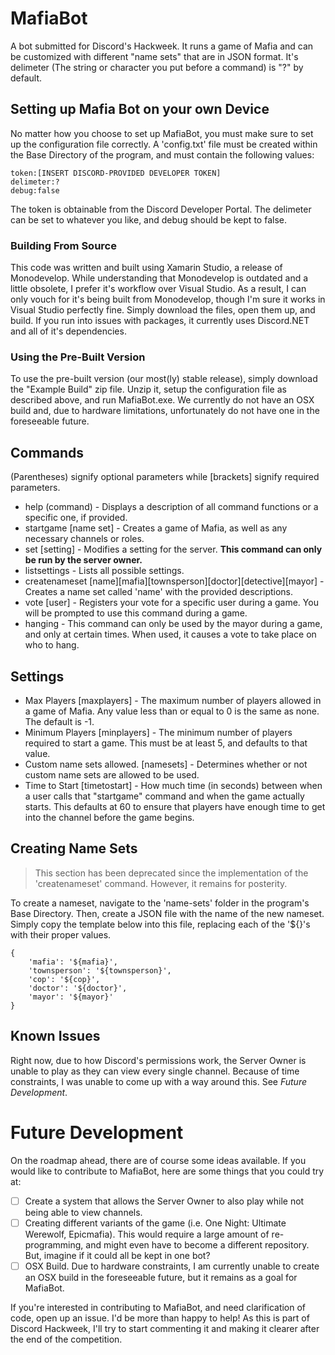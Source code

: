 # MafiaBot
A bot submitted for Discord's Hackweek. It runs a game of Mafia and can be customized with different "name sets" that are in JSON format. It's delimeter (The string or character you put before a command) is "?" by default.

## Setting up Mafia Bot on your own Device
No matter how you choose to set up MafiaBot, you must make sure to set up the configuration file correctly. A 'config.txt' file must be created within the Base Directory of the program, and must contain the following values:

```
token:[INSERT DISCORD-PROVIDED DEVELOPER TOKEN]
delimeter:?
debug:false
```
The token is obtainable from the Discord Developer Portal. The delimeter can be set to whatever you like, and debug should be kept to false.

### Building From Source
This code was written and built using Xamarin Studio, a release of Monodevelop. While understanding that Monodevelop is outdated and a little obsolete, I prefer it's workflow over Visual Studio. As a result, I can only vouch for it's being built from Monodevelop, though I'm sure it works in Visual Studio perfectly fine. Simply download the files, open them up, and build. If you run into issues with packages, it currently uses Discord.NET and all of it's dependencies.

### Using the Pre-Built Version
To use the pre-built version (our most(ly) stable release), simply download the "Example Build" zip file. Unzip it, setup the configuration file as described above, and run MafiaBot.exe. We currently do not have an OSX build and, due to hardware limitations, unfortunately do not have one in the foreseeable future.

## Commands
(Parentheses) signify optional parameters while [brackets] signify required parameters.

* help          (command)  - Displays a description of all command functions or a specific one, if provided.
* startgame     [name set] - Creates a game of Mafia, as well as any necessary channels or roles.
* set           [setting]  - Modifies a setting for the server. **This command can only be run by the server owner.**
* listsettings             - Lists all possible settings.
* createnameset [name][mafia][townsperson][doctor][detective][mayor] - Creates a name set called 'name' with the provided descriptions.
* vote          [user]     - Registers your vote for a specific user during a game. You will be prompted to use this command during a game.
* hanging                  - This command can only be used by the mayor during a game, and only at certain times. When used, it causes a vote to take place on who to hang.

## Settings
* Max Players [maxplayers] - The maximum number of players allowed in a game of Mafia. Any value less than or equal to 0 is the same as none. The default is -1.
* Minimum Players [minplayers] - The minimum number of players required to start a game. This must be at least 5, and defaults to that value.
* Custom name sets allowed. [namesets] - Determines whether or not custom name sets are allowed to be used.
* Time to Start [timetostart] - How much time (in seconds) between when a user calls that "startgame" command and when the game actually starts. This defaults at 60 to ensure that players have enough time to get into the channel before the game begins.

## Creating Name Sets
> This section has been deprecated since the implementation of the 'createnameset' command. However, it remains for posterity.

To create a nameset, navigate to the 'name-sets' folder in the program's Base Directory. Then, create a JSON file with the name of the new nameset. Simply copy the template below into this file, replacing each of the '${}'s with their proper values.

```
{
	'mafia': '${mafia}',
	'townsperson': '${townsperson}',
	'cop': '${cop}',
	'doctor': '${doctor}',
	'mayor': '${mayor}'
}
```
## Known Issues
Right now, due to how Discord's permissions work, the Server Owner is unable to play as they can view every single channel. Because of time constraints, I was unable to come up with a way around this. See *Future Development*.

# Future Development
On the roadmap ahead, there are of course some ideas available. If you would like to contribute to MafiaBot, here are some things that you could try at:

- [ ] Create a system that allows the Server Owner to also play while not being able to view channels.
- [ ] Creating different variants of the game (i.e. One Night: Ultimate Werewolf, Epicmafia). This would require a large amount of re-programming, and might even have to become a different repository. But, imagine if it could all be kept in one bot?
- [ ] OSX Build. Due to hardware constraints, I am currently unable to create an OSX build in the foreseeable future, but it remains as a goal for MafiaBot.

If you're interested in contributing to MafiaBot, and need clarification of code, open up an issue. I'd be more than happy to help! As this is part of Discord Hackweek, I'll try to start commenting it and making it clearer after the end of the competition.
